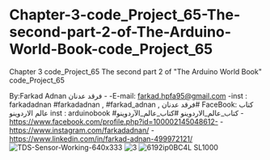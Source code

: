 # Chapter-3-code_Project_65-The-second-part-2-of-The-Arduino-World-Book-code_Project_65
Chapter 3 code_Project_65 The second part 2 of "The Arduino World Book" code_Project_65

By:Farkad Adnan فرقد عدنان - -E-mail: farkad.hpfa95@gmail.com -inst : farkadadnan
#farkadadnan , #farkad_adnan , فرقد عدنان#
FaceBook: كتاب عالم الاردوينو
inst : arduinobook
#كتاب_عالم_الاردوينو
#كتاب_عالم_الآردوينو
-https://www.facebook.com/profile.php?id=100002145048612- -https://www.instagram.com/farkadadnan/ -https://www.linkedin.com/in/farkad-adnan-499972121/
![TDS-Sensor-Working-640x333](https://user-images.githubusercontent.com/35774039/155856644-e522f866-2bb0-4db7-8949-f8a6fa4334c4.jpg)
![3](https://user-images.githubusercontent.com/35774039/155856656-353df201-127f-4ec5-bc0e-fda46d373cf4.JPG)
![6192ip0BC4L _SL1000_](https://user-images.githubusercontent.com/35774039/155856665-eaf68c35-df8b-4027-aac2-6c944fde812c.jpg)


